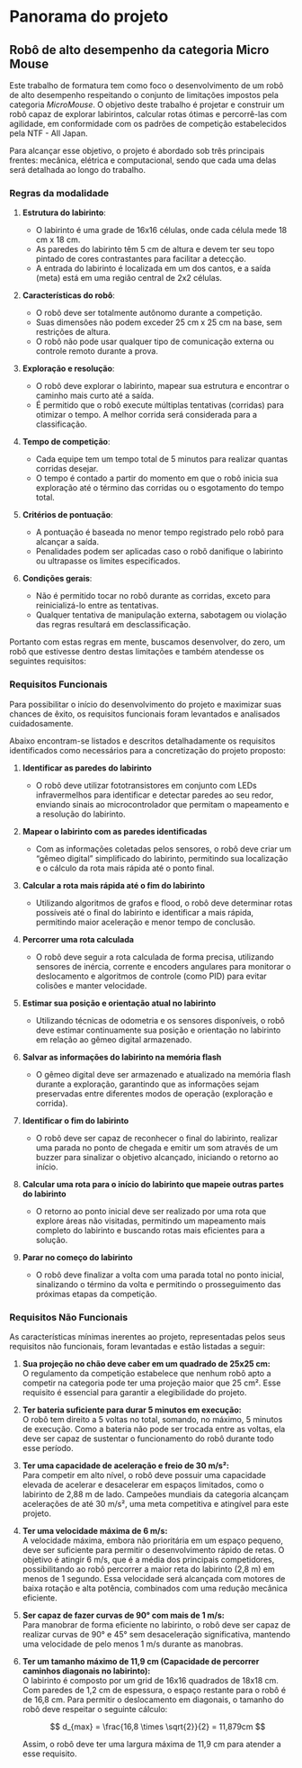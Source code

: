 # Panorama do projeto

## Robô de alto desempenho da categoria Micro Mouse
Este trabalho de formatura tem como foco o desenvolvimento de um robô de alto desempenho respeitando o conjunto de limitações impostos pela categoria *MicroMouse*. O objetivo deste trabalho é projetar e construir um robô capaz de explorar labirintos, calcular rotas ótimas e percorrê-las com agilidade, em conformidade com os padrões de competição estabelecidos pela NTF - All Japan.

Para alcançar esse objetivo, o projeto é abordado sob três principais frentes: mecânica, elétrica e computacional, sendo que cada uma delas será detalhada ao longo do trabalho. 

### Regras da modalidade

1. **Estrutura do labirinto**:
   - O labirinto é uma grade de 16x16 células, onde cada célula mede 18 cm x 18 cm.
   - As paredes do labirinto têm 5 cm de altura e devem ter seu topo pintado de cores contrastantes para facilitar a detecção.
   - A entrada do labirinto é localizada em um dos cantos, e a saída (meta) está em uma região central de 2x2 células.

2. **Características do robô**:
   - O robô deve ser totalmente autônomo durante a competição.
   - Suas dimensões não podem exceder 25 cm x 25 cm na base, sem restrições de altura.
   - O robô não pode usar qualquer tipo de comunicação externa ou controle remoto durante a prova.

3. **Exploração e resolução**:
   - O robô deve explorar o labirinto, mapear sua estrutura e encontrar o caminho mais curto até a saída.
   - É permitido que o robô execute múltiplas tentativas (corridas) para otimizar o tempo. A melhor corrida será considerada para a classificação.

4. **Tempo de competição**:
   - Cada equipe tem um tempo total de 5 minutos para realizar quantas corridas desejar.
   - O tempo é contado a partir do momento em que o robô inicia sua exploração até o término das corridas ou o esgotamento do tempo total.

5. **Critérios de pontuação**:
   - A pontuação é baseada no menor tempo registrado pelo robô para alcançar a saída.
   - Penalidades podem ser aplicadas caso o robô danifique o labirinto ou ultrapasse os limites especificados.

6. **Condições gerais**:
   - Não é permitido tocar no robô durante as corridas, exceto para reinicializá-lo entre as tentativas.
   - Qualquer tentativa de manipulação externa, sabotagem ou violação das regras resultará em desclassificação.

Portanto com estas regras em mente, buscamos desenvolver, do zero, um robô que estivesse dentro destas limitações e também atendesse os seguintes requisitos:

### Requisitos Funcionais

Para possibilitar o início do desenvolvimento do projeto e maximizar suas chances de êxito, os requisitos funcionais foram levantados e analisados cuidadosamente.  

Abaixo encontram-se listados e descritos detalhadamente os requisitos identificados como necessários para a concretização do projeto proposto:  

1. **Identificar as paredes do labirinto**  
   - O robô deve utilizar fototransistores em conjunto com LEDs infravermelhos para identificar e detectar paredes ao seu redor, enviando sinais ao microcontrolador que permitam o mapeamento e a resolução do labirinto.  

2. **Mapear o labirinto com as paredes identificadas**  
   - Com as informações coletadas pelos sensores, o robô deve criar um “gêmeo digital” simplificado do labirinto, permitindo sua localização e o cálculo da rota mais rápida até o ponto final.  

3. **Calcular a rota mais rápida até o fim do labirinto**  
   - Utilizando algoritmos de grafos e flood, o robô deve determinar rotas possíveis até o final do labirinto e identificar a mais rápida, permitindo maior aceleração e menor tempo de conclusão.  

4. **Percorrer uma rota calculada**  
   - O robô deve seguir a rota calculada de forma precisa, utilizando sensores de inércia, corrente e encoders angulares para monitorar o deslocamento e algoritmos de controle (como PID) para evitar colisões e manter velocidade.  

5. **Estimar sua posição e orientação atual no labirinto**  
   - Utilizando técnicas de odometria e os sensores disponíveis, o robô deve estimar continuamente sua posição e orientação no labirinto em relação ao gêmeo digital armazenado.  

6. **Salvar as informações do labirinto na memória flash**  
   - O gêmeo digital deve ser armazenado e atualizado na memória flash durante a exploração, garantindo que as informações sejam preservadas entre diferentes modos de operação (exploração e corrida).  

7. **Identificar o fim do labirinto**  
   - O robô deve ser capaz de reconhecer o final do labirinto, realizar uma parada no ponto de chegada e emitir um som através de um buzzer para sinalizar o objetivo alcançado, iniciando o retorno ao início.  

8. **Calcular uma rota para o início do labirinto que mapeie outras partes do labirinto**  
   - O retorno ao ponto inicial deve ser realizado por uma rota que explore áreas não visitadas, permitindo um mapeamento mais completo do labirinto e buscando rotas mais eficientes para a solução.  

9. **Parar no começo do labirinto**  
   - O robô deve finalizar a volta com uma parada total no ponto inicial, sinalizando o término da volta e permitindo o prosseguimento das próximas etapas da competição.  


### Requisitos Não Funcionais

As características mínimas inerentes ao projeto, representadas pelos seus requisitos não funcionais, foram levantadas e estão listadas a seguir:

1. **Sua projeção no chão deve caber em um quadrado de 25x25 cm:**  
   O regulamento da competição estabelece que nenhum robô apto a competir na categoria pode ter uma projeção maior que 25 cm². Esse requisito é essencial para garantir a elegibilidade do projeto.

2. **Ter bateria suficiente para durar 5 minutos em execução:**  
   O robô tem direito a 5 voltas no total, somando, no máximo, 5 minutos de execução. Como a bateria não pode ser trocada entre as voltas, ela deve ser capaz de sustentar o funcionamento do robô durante todo esse período.

3. **Ter uma capacidade de aceleração e freio de 30 m/s²:**  
   Para competir em alto nível, o robô deve possuir uma capacidade elevada de acelerar e desacelerar em espaços limitados, como o labirinto de 2,88 m de lado. Campeões mundiais da categoria alcançam acelerações de até 30 m/s², uma meta competitiva e atingível para este projeto.

4. **Ter uma velocidade máxima de 6 m/s:**  
   A velocidade máxima, embora não prioritária em um espaço pequeno, deve ser suficiente para permitir o desenvolvimento rápido de retas. O objetivo é atingir 6 m/s, que é a média dos principais competidores, possibilitando ao robô percorrer a maior reta do labirinto (2,8 m) em menos de 1 segundo. Essa velocidade será alcançada com motores de baixa rotação e alta potência, combinados com uma redução mecânica eficiente.

5. **Ser capaz de fazer curvas de 90° com mais de 1 m/s:**  
   Para manobrar de forma eficiente no labirinto, o robô deve ser capaz de realizar curvas de 90° e 45° sem desaceleração significativa, mantendo uma velocidade de pelo menos 1 m/s durante as manobras.

6. **Ter um tamanho máximo de 11,9 cm (Capacidade de percorrer caminhos diagonais no labirinto):**  
   O labirinto é composto por um grid de 16x16 quadrados de 18x18 cm. Com paredes de 1,2 cm de espessura, o espaço restante para o robô é de 16,8 cm. Para permitir o deslocamento em diagonais, o tamanho do robô deve respeitar o seguinte cálculo:

   $$
   d_{max} = \frac{16,8 \times \sqrt{2}}{2} = 11,879cm
   $$

   Assim, o robô deve ter uma largura máxima de 11,9 cm para atender a esse requisito.
